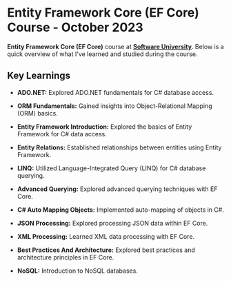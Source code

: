 # Entity Framework Core (EF Core) Course - October 2023

**Entity Framework Core (EF Core)** course at **[Software University](https://softuni.bg/)**. Below is a quick overview of what I've learned and studied during the course.

## Key Learnings

- **ADO.NET:** Explored ADO.NET fundamentals for C# database access.

- **ORM Fundamentals:** Gained insights into Object-Relational Mapping (ORM) basics.

- **Entity Framework Introduction:** Explored the basics of Entity Framework for C# data access.

- **Entity Relations:** Established relationships between entities using Entity Framework.

- **LINQ:** Utilized Language-Integrated Query (LINQ) for C# database querying.

- **Advanced Querying:** Explored advanced querying techniques with EF Core.

- **C# Auto Mapping Objects:** Implemented auto-mapping of objects in C#.

- **JSON Processing:** Explored processing JSON data within EF Core.

- **XML Processing:** Learned XML data processing with EF Core.

- **Best Practices And Architecture:** Explored best practices and architecture principles in EF Core.

- **NoSQL:** Introduction to NoSQL databases.
